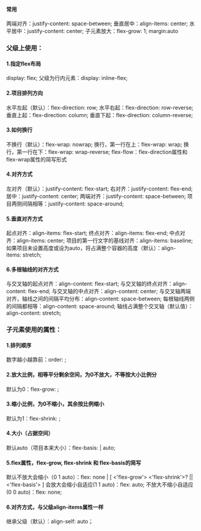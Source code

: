 #### 常用
两端对齐：justify-content: space-between;
垂直居中：align-items: center;
水平居中：justify-content: center;
子元素放大：flex-grow: 1;
margin:auto
### 父级上使用：
#### 1.指定flex布局
display: flex;
父级为行内元素：display: inline-flex;
#### 2.项目排列方向
水平左起（默认）：flex-direction: row;
水平右起：flex-direction: row-reverse;
垂直上起：flex-direction: column;
垂直下起：flex-direction: column-reverse;
#### 3.如何换行
不换行（默认）：flex-wrap: nowrap;
换行，第一行在上：flex-wrap: wrap;
换行，第一行在下：flex-wrap: wrap-reverse;
flex-flow：flex-direction属性和flex-wrap属性的简写形式
#### 4.对齐方式
左对齐（默认）：justify-content: flex-start;
右对齐：justify-content: flex-end;
居中：justify-content: center;
两端对齐：justify-content: space-between;
项目两侧间隔相等：justify-content: space-around;
#### 5.垂直对齐方式
起点对齐：align-items: flex-start;
终点对齐：align-items: flex-end;
中点对齐：align-items: center;
项目的第一行文字的基线对齐：align-items: baseline;
如果项目未设置高度或设为auto，将占满整个容器的高度（默认）：align-items: stretch;
#### 6.多根轴线的对齐方式
与交叉轴的起点对齐：align-content: flex-start;
与交叉轴的终点对齐：align-content: flex-end;
与交叉轴的中点对齐：align-content: center;
与交叉轴两端对齐，轴线之间的间隔平均分布：align-content: space-between;
每根轴线两侧的间隔都相等：align-content: space-around;
轴线占满整个交叉轴（默认值）：align-content: stretch;
### 子元素使用的属性：
#### 1.排列顺序
数字越小越靠前：order: <integer>;
#### 2.放大比例，相等平分剩余空间，为0不放大，不等按大小比例分
默认为0：flex-grow: <number>;
#### 3.缩小比例，为0不缩小，其余按比例缩小
默认为1：flex-shrink: <number>;
#### 4.大小（占据空间）
默认auto（项目本来大小）：flex-basis: <length> | auto;
#### 5.flex属性，flex-grow, flex-shrink 和 flex-basis的简写
默认不放大会缩小（0 1 auto）：flex: none | [ <'flex-grow'> <'flex-shrink'>? || <'flex-basis'> ]
会放大会缩小自适应(1 1 auto)：flex: auto;
不放大不缩小自适应(0 0 auto)：flex: none;
#### 6.对齐方式，与父级align-items属性一样
继承父级（默认）：align-self: auto；